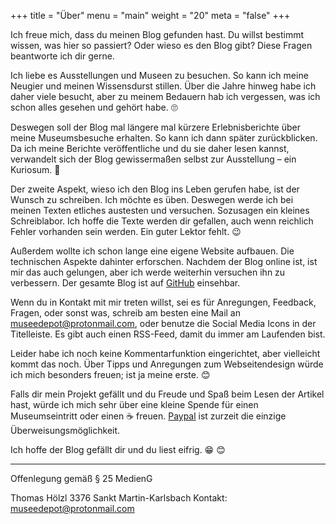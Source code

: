 +++
title = "Über"
menu = "main"
weight = "20"
meta = "false"
+++

Ich freue mich, dass du meinen Blog gefunden hast. Du willst bestimmt wissen, was hier so passiert? Oder wieso es den Blog gibt? Diese Fragen beantworte ich dir gerne.

Ich liebe es Ausstellungen und Museen zu besuchen. So kann ich meine Neugier und meinen Wissensdurst stillen. Über die Jahre hinweg habe ich daher viele besucht, aber zu meinem Bedauern hab ich vergessen, was ich schon alles gesehen und gehört habe. 🙄

Deswegen soll der Blog mal längere mal kürzere Erlebnisberichte über meine Museumsbesuche erhalten. So kann ich dann später zurückblicken. Da ich meine Berichte veröffentliche und du sie daher lesen kannst, verwandelt sich der Blog gewissermaßen selbst zur Ausstellung – ein Kuriosum. 🤔

Der zweite Aspekt, wieso ich den Blog ins Leben gerufen habe, ist der Wunsch zu schreiben. Ich möchte es üben. Deswegen werde ich bei meinen Texten etliches austesten und versuchen. Sozusagen ein kleines Schreiblabor. Ich hoffe die Texte werden dir gefallen, auch wenn reichlich Fehler vorhanden sein werden. Ein guter Lektor fehlt. 😉 

Außerdem wollte ich schon lange eine eigene Website aufbauen. Die technischen Aspekte dahinter erforschen. Nachdem der Blog online ist, ist mir das auch gelungen, aber ich werde weiterhin versuchen ihn zu verbessern. Der gesamte Blog ist auf [GitHub](https://github.com/museedepot/museeblog) einsehbar.

Wenn du in Kontakt mit mir treten willst, sei es für Anregungen, Feedback, Fragen, oder sonst was, schreib am besten eine Mail an [museedepot@protonmail.com](mailto:museedepot@protonmail.com), oder benutze die Social Media Icons in der Titelleiste. Es gibt auch einen RSS-Feed, damit du immer am Laufenden bist. 

Leider habe ich noch keine Kommentarfunktion eingerichtet, aber vielleicht kommt das noch. Über Tipps und Anregungen zum Webseitendesign würde ich mich besonders freuen; ist ja meine erste. 😊

Falls dir mein Projekt gefällt und du Freude und Spaß beim Lesen der Artikel hast, würde ich mich sehr über eine kleine Spende für einen Museumseintritt oder einen ☕️ freuen. [Paypal](https://paypal.me/museedepot?locale.x=de_DE) ist zurzeit die einzige Überweisungsmöglichkeit.

Ich hoffe der Blog gefällt dir und du liest eifrig. 😁 😊

---

Offenlegung gemäß § 25 MedienG

Thomas Hölzl
3376 Sankt Martin-Karlsbach
Kontakt: museedepot@protonmail.com

